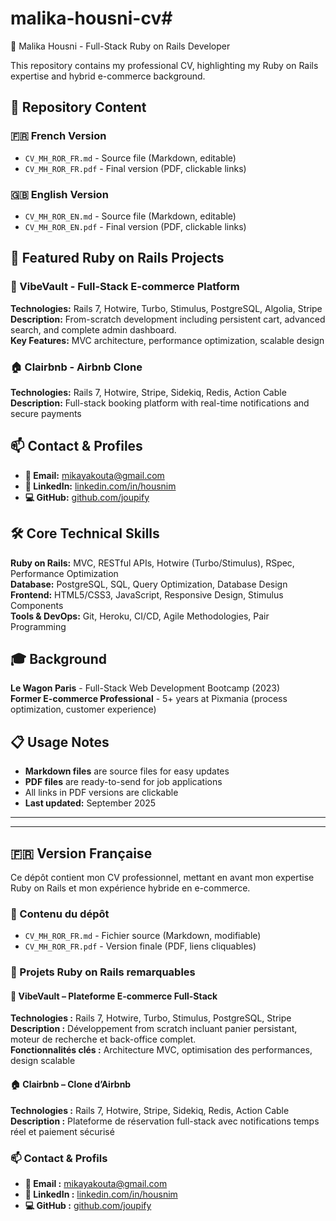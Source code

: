 # malika-housni-cv#  
🎯 Malika Housni - Full-Stack Ruby on Rails Developer

This repository contains my professional CV, highlighting my Ruby on Rails expertise and hybrid e-commerce background.

## 📁 Repository Content

### 🇫🇷 French Version

- `CV_MH_ROR_FR.md` - Source file (Markdown, editable)
- `CV_MH_ROR_FR.pdf` - Final version (PDF, clickable links)

### 🇬🇧 English Version

- `CV_MH_ROR_EN.md` - Source file (Markdown, editable)
- `CV_MH_ROR_EN.pdf` - Final version (PDF, clickable links)

## 🚀 Featured Ruby on Rails Projects

### 🛒 VibeVault - Full-Stack E-commerce Platform

**Technologies:** Rails 7, Hotwire, Turbo, Stimulus, PostgreSQL, Algolia, Stripe  
**Description:** From-scratch development including persistent cart, advanced search, and complete admin dashboard.  
**Key Features:** MVC architecture, performance optimization, scalable design

### 🏠 Clairbnb - Airbnb Clone

**Technologies:** Rails 7, Hotwire, Stripe, Sidekiq, Redis, Action Cable  
**Description:** Full-stack booking platform with real-time notifications and secure payments

## 📫 Contact & Profiles

- **📧 Email:** mikayakouta@gmail.com
- **💼 LinkedIn:** [linkedin.com/in/housnim](https://linkedin.com/in/housnim)
- **💻 GitHub:** [github.com/joupify](https://github.com/joupify)

## 🛠 Core Technical Skills

**Ruby on Rails:** MVC, RESTful APIs, Hotwire (Turbo/Stimulus), RSpec, Performance Optimization  
**Database:** PostgreSQL, SQL, Query Optimization, Database Design  
**Frontend:** HTML5/CSS3, JavaScript, Responsive Design, Stimulus Components  
**Tools & DevOps:** Git, Heroku, CI/CD, Agile Methodologies, Pair Programming

## 🎓 Background

**Le Wagon Paris** - Full-Stack Web Development Bootcamp (2023)  
**Former E-commerce Professional** - 5+ years at Pixmania (process optimization, customer experience)

## 📋 Usage Notes

- **Markdown files** are source files for easy updates
- **PDF files** are ready-to-send for job applications
- All links in PDF versions are clickable
- **Last updated:** September 2025

---

---

## 🇫🇷 Version Française

Ce dépôt contient mon CV professionnel, mettant en avant mon expertise Ruby on Rails et mon expérience hybride en e-commerce.

### 📁 Contenu du dépôt

- `CV_MH_ROR_FR.md` - Fichier source (Markdown, modifiable)
- `CV_MH_ROR_FR.pdf` - Version finale (PDF, liens cliquables)

### 🚀 Projets Ruby on Rails remarquables

#### 🛒 VibeVault – Plateforme E-commerce Full-Stack

**Technologies :** Rails 7, Hotwire, Turbo, Stimulus, PostgreSQL, Stripe  
**Description :** Développement from scratch incluant panier persistant, moteur de recherche et back-office complet.  
**Fonctionnalités clés :** Architecture MVC, optimisation des performances, design scalable

#### 🏠 Clairbnb – Clone d’Airbnb

**Technologies :** Rails 7, Hotwire, Stripe, Sidekiq, Redis, Action Cable  
**Description :** Plateforme de réservation full-stack avec notifications temps réel et paiement sécurisé

### 📫 Contact & Profils

- **📧 Email :** mikayakouta@gmail.com
- **💼 LinkedIn :** [linkedin.com/in/housnim](https://linkedin.com/in/housnim)
- **💻 GitHub :** [github.com/joupify](https://github.com/joupify)



